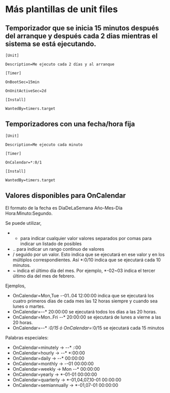 # Más plantillas de unit files
## Temporizador que se inicia 15 minutos después del arranque y después cada 2 dias mientras el sistema se está ejecutando.
```
[Unit]

Description=Me ejecuto cada 2 días y al arranque

[Timer]

OnBootSec=15min

OnUnitActiveSec=2d

[Install]

WantedBy=timers.target
```
## Temporizadores con una fecha/hora fija
```
[Unit]

Description=Me ejecuto cada minuto

[Timer]

OnCalendar=*:0/1

[Install]

WantedBy=timers.target
```
## Valores disponibles para OnCalendar

El formato de la fecha es DiaDeLaSemana Año-Mes-Día Hora:Minuto:Segundo. 

Se puede utilizar,

- * para indicar cualquier valor
valores separados por comas para indicar un listado de posibles
- .. para indicar un rango continuo de valores
- / seguido por un valor. Esto indica que se ejecutará en ese valor y en los múltiplos correspondientes. Así *:0/10 indica que se ejecutará cada 10 minutos.
- ~ indica el último día del mes. Por ejemplo, *-02~03 indica el tercer último dia del mes de febrero.

Ejemplos,

- OnCalendar=Mon,Tue *-*-01..04 12:00:00 indica que se ejecutará los cuatro primeros días de cada mes las 12 horas siempre y cuando sea lunes o martes.
- OnCalendar=*-*-* 20:00:00 se ejecutará todos los días a las 20 horas.
- OnCalendar=Mon..Fri *-*-* 20:00:00 se ejecutará de lunes a vierne a las 20 horas.
- OnCalendar=*-*-* *:0/15 ó OnCalendar=*:0/15 se ejecutará cada 15 minutos

Palabras especiales:

- OnCalendar=minutely → *-*-* *:*:00
- OnCalendar=hourly → *-*-* *:00:00
- OnCalendar=daily → *-*-* 00:00:00
- OnCalendar=monthly → *-*-01 00:00:00
- OnCalendar=weekly → Mon *-*-* 00:00:00
- OnCalendar=yearly → *-01-01 00:00:00
- OnCalendar=quarterly → *-01,04,07,10-01 00:00:00
- OnCalendar=semiannually → *-01,07-01 00:00:00

